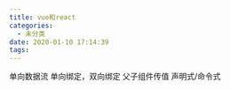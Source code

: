 ```yaml
---
title: vue和react
categories:
  - 未分类
date: 2020-01-10 17:14:39
tags:
---
```

单向数据流
单向绑定，双向绑定
父子组件传值
声明式/命令式